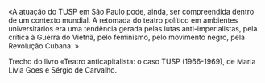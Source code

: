 «A atuação do  TUSP em São Paulo pode, ainda, ser compreendida dentro de um contexto mundial. A retomada do teatro político em ambientes universitários era uma tendência gerada pelas lutas anti-imperialistas, pela crítica à Guerra do Vietnã, pelo feminismo, pelo movimento negro, pela Revolução Cubana. »

Trecho do livro «Teatro anticapitalista: o caso TUSP (1966-1969), de Maria Lívia Goes e Sérgio de Carvalho.
